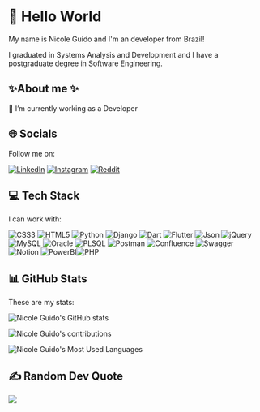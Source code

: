 # 👋 Hello World 

My name is Nicole Guido and I'm an developer from Brazil! 

I graduated in Systems Analysis and Development and I have a postgraduate degree in Software Engineering.


## ✨About me ✨

💼 I’m currently working as a Developer


## 🌐 Socials


Follow me on: 

[![LinkedIn](https://img.shields.io/badge/LinkedIn-0077B5?style=for-the-badge&logo=linkedin&logoColor=white)](https://linkedin.com/in/nicoleguido) [![Instagram](https://img.shields.io/badge/Instagram-E4405F?style=for-the-badge&logo=instagram&logoColor=white)](https://instagram.com/nicky_eg) [![Reddit](https://img.shields.io/badge/Reddit-FF4500?style=for-the-badge&logo=reddit&logoColor=white)](https://www.reddit.com/user/mspatronum)

## 💻 Tech Stack


I can work with:

![CSS3](https://img.shields.io/badge/css3-%231572B6.svg?style=for-the-badge&logo=css3&logoColor=white) ![HTML5](https://img.shields.io/badge/html5-%23E34F26.svg?style=for-the-badge&logo=html5&logoColor=white) ![Python](https://img.shields.io/badge/Python-FFD43B?style=for-the-badge&logo=python&logoColor=blue) ![Django](https://img.shields.io/badge/Django-092E20?style=for-the-badge&logo=django&logoColor=green) ![Dart](https://img.shields.io/badge/dart-%230175C2.svg?style=for-the-badge&logo=dart&logoColor=white) ![Flutter](https://img.shields.io/badge/Flutter-%2302569B.svg?style=for-the-badge&logo=Flutter&logoColor=white) ![Json](https://img.shields.io/badge/json-5E5C5C?style=for-the-badge&logo=json&logoColor=white) ![jQuery](https://img.shields.io/badge/jquery-%230769AD.svg?style=for-the-badge&logo=jquery&logoColor=white) ![MySQL](https://img.shields.io/badge/mysql-%2300f.svg?style=for-the-badge&logo=mysql&logoColor=white) ![Oracle](https://img.shields.io/badge/Oracle-F80000?style=for-the-badge&logo=Oracle&logoColor=white) ![PLSQL](https://img.shields.io/badge/PLSQL-F80000?style=for-the-badge&logo=oracle&logoColor=black) ![Postman](https://img.shields.io/badge/Postman-FF6C37?style=for-the-badge&logo=postman&logoColor=white) ![Confluence](https://img.shields.io/badge/confluence-%23172BF4.svg?style=for-the-badge&logo=confluence&logoColor=white) ![Swagger](https://img.shields.io/badge/-Swagger-%23Clojure?style=for-the-badge&logo=swagger&logoColor=white) ![Notion](https://img.shields.io/badge/Notion-000000?style=for-the-badge&logo=notion&logoColor=white) ![PowerBI](https://img.shields.io/badge/PowerBI-F2C811?style=for-the-badge&logo=Power%20BI&logoColor=white)![PHP](https://img.shields.io/badge/PHP-777BB4?style=for-the-badge&logo=php&logoColor=white)


## 📊 GitHub Stats

These are my stats:

![Nicole Guido's GitHub stats](https://github-readme-stats.vercel.app/api?username=mspatronum&theme=dracula&show_icons=true&include_all_commits=true&count_private=true&hide_border=true)

![Nicole Guido's contributions](https://github-readme-streak-stats.herokuapp.com/?user=mspatronum&theme=dracula&include_all_commits=true&count_private=true&hide_border=true)

![Nicole Guido's Most Used Languages](https://github-readme-stats.vercel.app/api/top-langs/?username=mspatronum&theme=dracula&hide_border=true&include_all_commits=true&count_private=true&layout=compact)

## ✍️ Random Dev Quote

![](https://quotes-github-readme.vercel.app/api?type=horizontal&theme=dracula)

